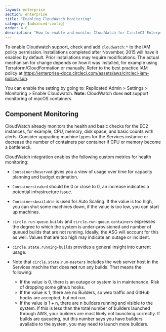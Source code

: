 ```yaml
---
layout: enterprise
section: enterprise
title: "Enabling CloudWatch Monitoring"
category: [advanced-config]
order: 4.0
description: "How to enable and monitor CloudWatch for CircleCI Enterprise."
---
```


To enable Cloudwatch support, check and add `cloudwatch:*` to the IAM policy permission.  Installations completed after November, 2015 will have it enabled by default.  Prior installations may require modifications.  The actual mechanism for change depends on how it was installed, for example using Terraform/CloudFormation or manually.  Refer to the best practice IAM policy at <https://enterprise-docs.circleci.com/assets/aws/circleci-iam-policy.json>.

You can enable the setting by going to: Replicated Admin > Settings > Monitoring > Enable Cloudwatch. **Note:** CloudWatch does **not** support monitoring of macOS containers.

## Component Monitoring

CloudWatch already monitors the health and basic checks for the EC2 instances, for example, CPU, memory, disk space, and basic counts with alerts. Consider upgrading machine types for the Services instance or decrease the number of containers per container if CPU or memory become a bottleneck.

CloudWatch integration enables the following custom metrics for health monitoring:

 * `ContainersReserved` gives you a view of usage over time for capacity planning and budget estimation.
 * `ContainersLeaked` should be 0 or close to 0, an increase indicates a potential infrastructure issue.
 * `ContainersAvailable` is used for Auto Scaling.  If the value is too high, you can shut some machines down, if the value is too low, you can start up machines.

 * `circle.run-queue.builds` and `circle.run-queue.containers` expresses the degree to which the system is under-provisioned  and number of queued builds that are not running.  Ideally, the ASG will account for this as well.  Values that are too high may indicate an outage or incident.

 * `circle.state.running-builds` provides a general insight into current usage.

 * Note that `circle.state.num-masters` includes the web server host in the Services machine that does **not** run any builds.  That means the following:
   * If the value is 0, there is an outage or system is in maintenance.  Risk of dropping some github hooks.
   * If the value is 1, there are no Builders, so web traffic and GitHub hooks are accepted, but not run.
   * If the value is 1 + n, there are n builders running and visible to the system. If this is less than the total number of builders launched through AWS, your builders are most likely not launching correctly. If builds are queueing, but this number says you have builders available to the system, you may need to launch more builders.
